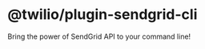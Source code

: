 @twilio/plugin-sendgrid-cli
========================

Bring the power of SendGrid API to your command line!